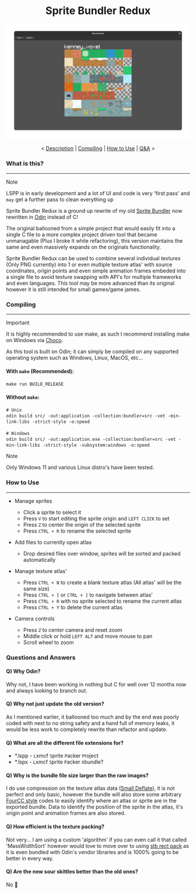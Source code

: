 <h1 align="center">Sprite Bundler Redux</h1>

<div align="center">
<img src="data/temp_demo.png"/>
</div>

<p align="center">
<
    <a href="#what-is-this">Description</a> |
    <a href="#compiling">Compiling</a> |
    <a href="#how-to-use">How to Use</a> |
    <a href="#questions-and-answers">Q&A</a>
>
</p>

### What is this?

---

> [!NOTE]
> LSPP is in early development and a lot of UI and code is very 'first pass' and `may` get a further pass to clean everything up

Sprite Bundler Redux is a ground up rewrite of my old [Sprite Bundler](https://github.com/lxmcf/sprite-bundler) now rewritten in [Odin](https://odin-lang.org/) instead of C!

The original ballooned from a simple project that would easily fit into a single C file to a more complex project driven tool that became unmanagable (Plus I broke it while refactoring), this version maintains the same and even massively expands on the originals functionality.

Sprite Bundler Redux can be used to combine several individual textures (Only PNG currently) into 1 or even multiple texture atlas' with source coordinates, origin points and even simple animation frames embeded into a single file to avoid texture swapping with API's for multiple frameworks and even languages. This tool may be more advanced than its original however it is still intended for small games/game james.

### Compiling

---

> [!IMPORTANT]
> It is highly recommended to use make, as such I recommend installing make on Windows via [Choco](https://github.com/chocolatey/choco.git).

As this tool is built on Odin; it can simply be compiled on any supported operating system such as Windows, Linux, MacOS, etc...

#### With `make` (Recommended):
```shell
make run BUILD_RELEASE
```

#### Without `make`:
```shell
# Unix
odin build src/ -out:application -collection:bundler=src -vet -min-link-libs -strict-style -o:speed

# Windows
odin build src/ -out:application.exe -collection:bundler=src -vet -min-link-libs -strict-style -subsystem:windows -o:speed
```

> [!NOTE]
> Only Windows 11 and various Linux distro's have been tested.

### How to Use

---

- Manage sprites
    - Click a sprite to select it
    - Press `V` to start editing the sprite origin and `LEFT CLICK` to set
    - Press `Z` to center the origin of the selected sprite
    - Press `CTRL + R` to rename the selected sprite

- Add files to currently open atlas
    - Drop desired files over window, sprites will be sorted and packed automatically

- Manage texture atlas'
    - Press `CTRL + N` to create a blank texture atlas (All atlas' will be the same size)
    - Press `CTRL + [` or `CTRL + ]` to navigate between atlas'
    - Press `CTRL + R` with no sprite selected to rename the current atlas
    - Press `CTRL + Y` to delete the current atlas

- Camera controls
    - Press `Z` to center camera and reset zoom
    - Middle click or hold `LEFT ALT` and move mouse to pan
    - Scroll wheel to zoom

### Questions and Answers

#### Q) Why Odin?
Why not, I have been working in nothing but C for well over 12 months now and always looking to branch out.

#### Q) Why not just update the old version?
As I mentioned earlier, it ballooned too much and by the end was poorly coded with next to no string safety and a hand full of memory leaks, it would be less work to completely rewrite than refactor and update.

#### Q) What are all the different file extensions for?
- *.lspp - `L`xmcf `S`prite `P`acker `P`roject
- *.lspx - `L`xmcf `S`prite `P`acker `X`bundle?

#### Q) Why is the bundle file size larger than the raw images?
I do use compression on the texture atlas data ([Small Deflate](https://github.com/fxfactorial/sdefl)), it is not perfect and only basic, however the bundle will also store some arbitrary [FourCC style](https://en.wikipedia.org/wiki/FourCC) codes to easily identify where an atlas or sprite are in the exported bundle. Data to identify the position of the sprite in the atlas, it's origin point and animation frames are also stored.

#### Q) How efficient is the texture packing?
Not very... I am using a custom 'algorithm' if you can even call it that called 'MassWidthSort' however would love to move over to using [stb rect pack](https://github.com/nothings/stb) as it is even bundled with Odin's vendor libraries and is 1000% going to be better in every way.

#### Q) Are the new sour skittles better than the old ones?
No :slightly_smiling_face:
